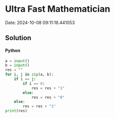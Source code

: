 # Ultra Fast Mathematician

Date: 2024-10-08 09:11:16.441053

## Solution

#### Python
```python
a = input()
b = input()
res = ""
for i, j in zip(a, b):
    if i == j:
        if i == 0:
            res = res + "1"
        else:
            res = res + "0"
    else:
        res = res + "1"
print(res)
 ```